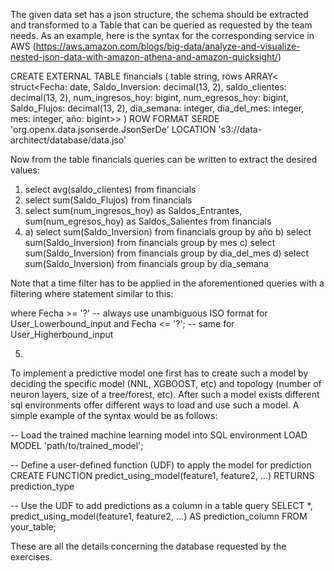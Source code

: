 The given data set has a json structure, the schema should be extracted and transformed to a Table that can be queried as requested by the team needs. As an example, here is the syntax for the corresponding service in AWS (https://aws.amazon.com/blogs/big-data/analyze-and-visualize-nested-json-data-with-amazon-athena-and-amazon-quicksight/)

CREATE EXTERNAL TABLE financials ( 
    table string,
    rows ARRAY<
        struct<Fecha: date,
             Saldo_Inversion: decimal(13, 2),
             saldo_clientes: decimal(13, 2),
             num_ingresos_hoy: bigint,
             num_egresos_hoy: bigint,
             Saldo_Flujos: decimal(13, 2),
             dia_semana: integer,
             dia_del_mes: integer,
             mes: integer,
             año: bigint>>
)
ROW FORMAT SERDE 'org.openx.data.jsonserde.JsonSerDe'
LOCATION 's3://data-architect/database/data.jso'

Now from the table financials queries can be written to extract the desired values:

1. select avg(saldo_clientes) from financials
2. select sum(Saldo_Flujos) from financials
3. select sum(num_ingresos_hoy) as Saldos_Entrantes, sum(num_egresos_hoy) as Saldos_Salientes from financials
4.  a) select sum(Saldo_Inversion) from financials group by año
    b) select sum(Saldo_Inversion) from financials group by mes
    c) select sum(Saldo_Inversion) from financials group by dia_del_mes
    d) select sum(Saldo_Inversion) from financials group by dia_semana

Note that a time filter has to be applied in the aforementioned queries with a filtering where statement similar to this:

where    Fecha >= '?'  -- always use unambiguous ISO format for User_Lowerbound_input
and    Fecha <= '?';  -- same for User_Higherbound_input

5.
To implement a predictive model one first has to create such a model by deciding the specific model (NNL, XGBOOST, etc) and topology (number of neuron layers, size of a tree/forest, etc). After such a model exists different sql environments offer different ways to load and use such a model. A simple example of the syntax would be as follows:

  -- Load the trained machine learning model into SQL environment
  LOAD MODEL 'path/to/trained_model';

  -- Define a user-defined function (UDF) to apply the model for prediction
  CREATE FUNCTION predict_using_model(feature1, feature2, ...) RETURNS prediction_type
  
  -- Use the UDF to add predictions as a column in a table query
  SELECT *, predict_using_model(feature1, feature2, ...) AS prediction_column
  FROM your_table;

These are all the details concerning the database requested by the exercises.
